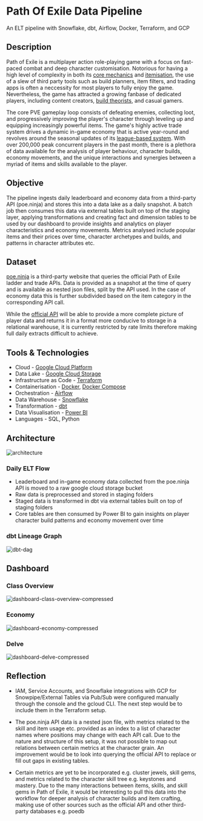 # Path Of Exile Data Pipeline
An ELT pipeline with Snowflake, dbt, Airflow, Docker, Terraform, and GCP

## Description
Path of Exile is a multiplayer action role-playing game with a focus on fast-paced combat and deep character customisation. Notorious for having a high level of complexity in both its [core mechanics](https://www.pathofexile.com/passive-skill-tree) and [itemisation](https://www.reddit.com/r/pathofexile/comments/g1ksx2/what_returning_after_a_few_years_feels_like), the use of a slew of third party tools such as build planners, item filters, and trading apps is often a neccessity for most players to fully enjoy the game. Nevertheless, the game has attracted a growing fanbase of dedicated players, including content creators, [build theorists](https://www.reddit.com/r/pathofexile/comments/scgko9/ms_painta_bit_early_but_we_got_the_manifesto_and/), and casual gamers.

The core PVE gameplay loop consists of defeating enemies, collecting loot, and progressively improving the player's character through leveling up and equipping increasingly powerful items. The game's highly active trade system drives a dynamic in-game economy that is active year-round and revolves around the seasonal updates of its [league-based system](https://www.pathofexile.com/crucible). With over 200,000 peak concurrent players in the past month, there is a plethora of data available for the analysis of player behaviour, character builds, economy movements, and the unique interactions and synergies between a myriad of items and skills available to the player.

## Objective
The pipeline ingests daily leaderboard and economy data from a third-party API (poe.ninja) and stores this into a data lake as a daily snapshot. A batch job then consumes this data via external tables built on top of the staging layer, applying transformations and creating fact and dimension tables to be used by our dashboard to provide insights and analytics on player characteristics and economy movements. Metrics analysed include popular items and their prices over time, character archetypes and builds, and patterns in character attributes etc.

## Dataset
[poe.ninja](https://poe.ninja/) is a third-party website that queries the official Path of Exile ladder and trade APIs. Data is provided as a snapshot at the time of query and is available as nested json files, split by the API used. In the case of economy data this is further subdivided based on the item category in the corresponding API call.

While the [official API](https://www.pathofexile.com/developer/docs) will be able to provide a more complete picture of player data and returns it in a format more conducive to storage in a relational warehouse, it is currently restricted by rate limits therefore making full daily extracts difficult to achieve.

## Tools & Technologies
- Cloud - [Google Cloud Platform](https://cloud.google.com/)
- Data Lake - [Google Cloud Storage](https://cloud.google.com/storage)
- Infrastructure as Code  - [Terraform](https://www.terraform.io/)
- Containerisation - [Docker](https://www.docker.com/), [Docker Compose](https://docs.docker.com/compose/)
- Orchestration - [Airflow](https://airflow.apache.org/)
- Data Warehouse - [Snowflake](https://www.snowflake.com/en/)
- Transformation - [dbt](https://www.getdbt.com/)
- Data Visualisation - [Power BI](https://powerbi.microsoft.com/en-au/)
- Languages - SQL, Python

## Architecture
![architecture](https://github.com/davidnzhang/poe-elt/assets/130720014/f03e14d9-b875-4ca1-a606-bbb79a820935)

### Daily ELT Flow
- Leaderboard and in-game economy data collected from the poe.ninja API is moved to a raw google cloud storage bucket
- Raw data is preprocessed and stored in staging folders
- Staged data is transformed in dbt via external tables built on top of staging folders
- Core tables are then consumed by Power BI to gain insights on player character build patterns and economy movement over time

### dbt Lineage Graph
![dbt-dag](https://github.com/davidnzhang/poe-elt/assets/130720014/9a896064-6b2d-4c1e-b9b3-03693c73b542)

## Dashboard
### Class Overview
![dashboard-class-overview-compressed](https://github.com/davidnzhang/poe-elt/assets/130720014/65584176-78a0-4204-a67c-b2099fe4c73a)
<br />  
### Economy
![dashboard-economy-compressed](https://github.com/davidnzhang/poe-elt/assets/130720014/e62b8661-b6f6-49ec-931a-5f37deb1125f)
<br />  
### Delve
![dashboard-delve-compressed](https://github.com/davidnzhang/poe-elt/assets/130720014/41df0388-bca2-434c-a6d6-9a78c7dc3f7c)

## Reflection
- IAM, Service Accounts, and Snowflake integrations with GCP for Snowpipe/External Tables via Pub/Sub were configured manually through the console and the gcloud CLI. The next step would be to include them in the Terraform setup.

- The poe.ninja API data is a nested json file, with metrics related to the skill and item usage etc. provided as an index to a list of character names where positions may change with each API call. Due to the nature and structure of this setup, it was not possible to map out relations between certain metrics at the character grain. An improvement would be to look into querying the official API to replace or fill out gaps in existing tables.

- Certain metrics are yet to be incorporated e.g. cluster jewels, skill gems, and metrics related to the character skill tree e.g. keystones and mastery. Due to the many interactions between items, skills, and skill gems in Path of Exile, it would be interesting to pull this data into the workflow for deeper analysis of character builds and item crafting, making use of other sources such as the official API and other third-party databases e.g. poedb
